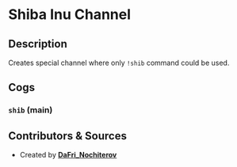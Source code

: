 # Shiba Inu Channel

## Description

Creates special channel where only `!shib` command could be used.

## Cogs

### `shib` (**main**)

## Contributors & Sources

- Created by **[DaFri_Nochiterov](https://github.com/dafri-nochiterov)**
